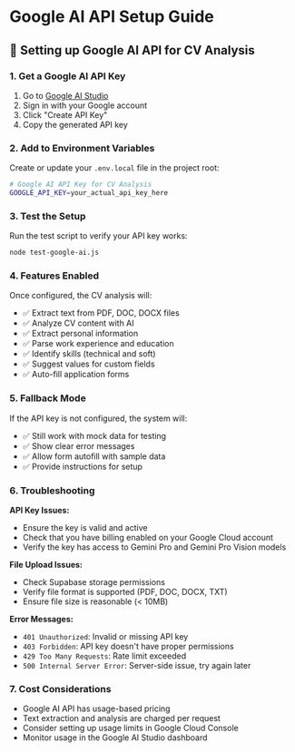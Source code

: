 # Google AI API Setup Guide

## 🔑 Setting up Google AI API for CV Analysis

### 1. Get a Google AI API Key

1. Go to [Google AI Studio](https://makersuite.google.com/app/apikey)
2. Sign in with your Google account
3. Click "Create API Key"
4. Copy the generated API key

### 2. Add to Environment Variables

Create or update your `.env.local` file in the project root:

```bash
# Google AI API Key for CV Analysis
GOOGLE_API_KEY=your_actual_api_key_here
```

### 3. Test the Setup

Run the test script to verify your API key works:

```bash
node test-google-ai.js
```

### 4. Features Enabled

Once configured, the CV analysis will:
- ✅ Extract text from PDF, DOC, DOCX files
- ✅ Analyze CV content with AI
- ✅ Extract personal information
- ✅ Parse work experience and education
- ✅ Identify skills (technical and soft)
- ✅ Suggest values for custom fields
- ✅ Auto-fill application forms

### 5. Fallback Mode

If the API key is not configured, the system will:
- ✅ Still work with mock data for testing
- ✅ Show clear error messages
- ✅ Allow form autofill with sample data
- ✅ Provide instructions for setup

### 6. Troubleshooting

**API Key Issues:**
- Ensure the key is valid and active
- Check that you have billing enabled on your Google Cloud account
- Verify the key has access to Gemini Pro and Gemini Pro Vision models

**File Upload Issues:**
- Check Supabase storage permissions
- Verify file format is supported (PDF, DOC, DOCX, TXT)
- Ensure file size is reasonable (< 10MB)

**Error Messages:**
- `401 Unauthorized`: Invalid or missing API key
- `403 Forbidden`: API key doesn't have proper permissions
- `429 Too Many Requests`: Rate limit exceeded
- `500 Internal Server Error`: Server-side issue, try again later

### 7. Cost Considerations

- Google AI API has usage-based pricing
- Text extraction and analysis are charged per request
- Consider setting up usage limits in Google Cloud Console
- Monitor usage in the Google AI Studio dashboard 